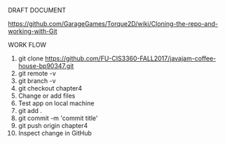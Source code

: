 DRAFT DOCUMENT

https://github.com/GarageGames/Torque2D/wiki/Cloning-the-repo-and-working-with-Git 

WORK FLOW

1. git clone https://github.com/FU-CIS3360-FALL2017/javajam-coffee-house-bp90347.git  
1. git remote -v  
1. git branch -v  
1. git checkout chapter4  
1. Change or add files  
1. Test app on local machine
1. git add .  
1. git commit -m 'commit title'  
1. git push origin chapter4
1. Inspect change in GitHub
